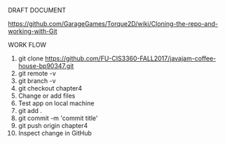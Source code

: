 DRAFT DOCUMENT

https://github.com/GarageGames/Torque2D/wiki/Cloning-the-repo-and-working-with-Git 

WORK FLOW

1. git clone https://github.com/FU-CIS3360-FALL2017/javajam-coffee-house-bp90347.git  
1. git remote -v  
1. git branch -v  
1. git checkout chapter4  
1. Change or add files  
1. Test app on local machine
1. git add .  
1. git commit -m 'commit title'  
1. git push origin chapter4
1. Inspect change in GitHub
